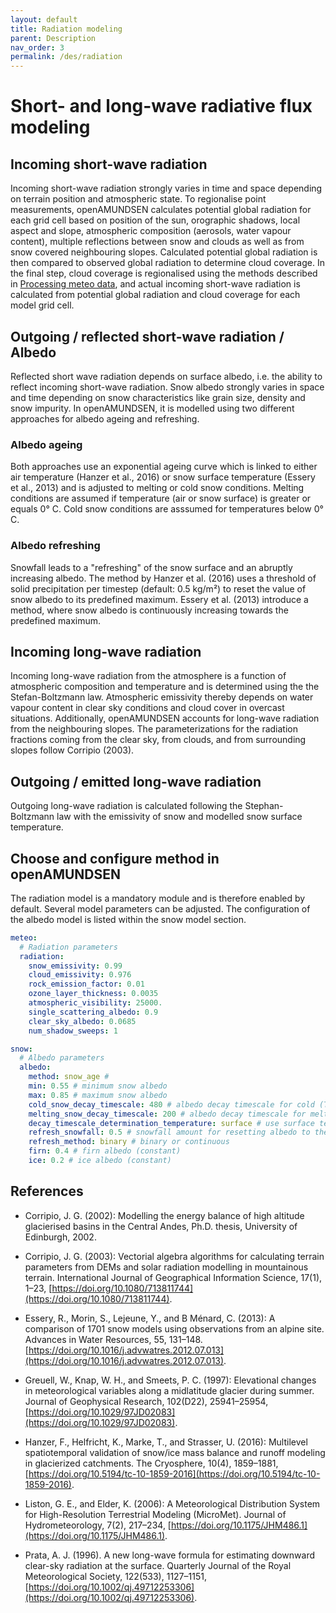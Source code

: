 ```yaml
---
layout: default
title: Radiation modeling
parent: Description
nav_order: 3
permalink: /des/radiation
---
```


# Short- and long-wave radiative flux modeling

## Incoming short-wave radiation
Incoming short-wave radiation strongly varies in time and space depending on terrain position and atmospheric state. To regionalise point measurements, openAMUNDSEN calculates potential global radiation for each grid cell based on position of the sun, orographic shadows, local aspect and slope, atmospheric composition (aerosols, water vapour content), multiple reflections between snow and clouds as well as from snow covered neighbouring slopes. Calculated potential global radiation is then compared to observed global radiation to determine cloud coverage. In the final step, cloud coverage is regionalised using the methods described in [Processing meteo data](/des/meteo), and actual incoming short-wave radiation is calculated from potential global radiation and cloud coverage for each model grid cell.

## Outgoing / reflected short-wave radiation / Albedo
Reflected short wave radiation depends on surface albedo, i.e. the ability to reflect incoming short-wave radiation. Snow albedo strongly varies in space and time depending on snow characteristics like grain size, density and snow impurity. In openAMUNDSEN, it is modelled using two different approaches for albedo ageing and refreshing.

### Albedo ageing
Both approaches use an exponential ageing curve which is linked to either air temperature (Hanzer et al., 2016) or snow surface temperature (Essery et al., 2013) and is adjusted to melting or cold snow conditions. Melting conditions are assumed if temperature (air or snow surface) is greater or equals 0° C. Cold snow conditions are asssumed for temperatures below 0° C.

### Albedo refreshing
Snowfall leads to a "refreshing" of the snow surface and an abruptly increasing albedo. The method by Hanzer et al. (2016) uses a threshold of solid precipitation per timestep (default: 0.5 kg/m²) to reset the value of snow albedo to its predefined maximum. Essery et al. (2013) introduce a method, where snow albedo is continuously increasing towards the predefined maximum.

## Incoming long-wave radiation
Incoming long-wave radiation from the atmosphere is a function of atmospheric composition and temperature and is determined using the the Stefan-Boltzmann law. Atmospheric emissivity thereby depends on water vapour content in clear sky conditions and cloud cover in overcast situations. Additionally, openAMUNDSEN accounts for long-wave radiation from the neighbouring slopes. The parameterizations for the radiation fractions coming from the clear sky, from clouds, and from surrounding slopes follow Corripio (2003).

## Outgoing / emitted long-wave radiation
Outgoing long-wave radiation is calculated following the Stephan-Boltzmann law with the emissivity of snow and modelled snow surface temperature.

## Choose and configure method in openAMUNDSEN

The radiation model is a mandatory module and is therefore enabled by default. Several model parameters can be adjusted. The configuration of the albedo model is listed within the snow model section.

```yaml
meteo:
  # Radiation parameters
  radiation:
    snow_emissivity: 0.99
    cloud_emissivity: 0.976
    rock_emission_factor: 0.01
    ozone_layer_thickness: 0.0035
    atmospheric_visibility: 25000.
    single_scattering_albedo: 0.9
    clear_sky_albedo: 0.0685
    num_shadow_sweeps: 1

snow:
  # Albedo parameters
  albedo:
    method: snow_age #
    min: 0.55 # minimum snow albedo
    max: 0.85 # maximum snow albedo
    cold_snow_decay_timescale: 480 # albedo decay timescale for cold (T < 0 °C) snow (h)
    melting_snow_decay_timescale: 200 # albedo decay timescale for melting snow (h)
    decay_timescale_determination_temperature: surface # use surface temperature to distinguish between cold and melting snow
    refresh_snowfall: 0.5 # snowfall amount for resetting albedo to the maximum value (kg m-2 h-1)
    refresh_method: binary # binary or continuous
    firn: 0.4 # firn albedo (constant)
    ice: 0.2 # ice albedo (constant)    
```



## References

- Corripio, J. G. (2002): Modelling the energy balance of high altitude glacierised basins in the Central Andes, Ph.D. thesis, University of Edinburgh, 2002.

- Corripio, J. G. (2003): Vectorial algebra algorithms for calculating terrain parameters from DEMs and solar radiation modelling in mountainous terrain. International Journal of Geographical Information Science, 17(1), 1–23, [https://doi.org/10.1080/713811744](https://doi.org/10.1080/713811744).

- Essery, R., Morin, S., Lejeune, Y., and B Ménard, C. (2013): A comparison of 1701 snow models using observations from an alpine site. Advances in Water Resources, 55, 131–148. [https://doi.org/10.1016/j.advwatres.2012.07.013](https://doi.org/10.1016/j.advwatres.2012.07.013).

- Greuell, W., Knap, W. H., and Smeets, P. C. (1997): Elevational changes in meteorological variables along a midlatitude glacier during summer. Journal of Geophysical Research, 102(D22), 25941–25954, [https://doi.org/10.1029/97JD02083](https://doi.org/10.1029/97JD02083).

- Hanzer, F., Helfricht, K., Marke, T., and Strasser, U. (2016): Multilevel spatiotemporal validation of snow/ice mass balance and runoff modeling in glacierized catchments. The Cryosphere, 10(4), 1859–1881, [https://doi.org/10.5194/tc-10-1859-2016](https://doi.org/10.5194/tc-10-1859-2016).

- Liston, G. E., and Elder, K. (2006): A Meteorological Distribution System for High-Resolution Terrestrial Modeling (MicroMet). Journal of Hydrometeorology, 7(2), 217–234, [https://doi.org/10.1175/JHM486.1](https://doi.org/10.1175/JHM486.1).

- Prata, A. J. (1996). A new long-wave formula for estimating downward clear-sky radiation at the surface. Quarterly Journal of the Royal Meteorological Society, 122(533), 1127–1151, [https://doi.org/10.1002/qj.49712253306](https://doi.org/10.1002/qj.49712253306).

